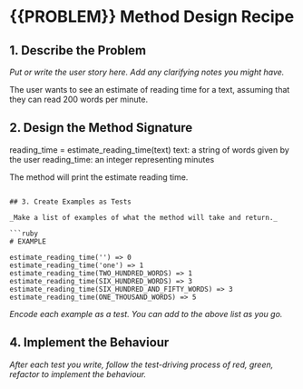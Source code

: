 # {{PROBLEM}} Method Design Recipe

## 1. Describe the Problem

_Put or write the user story here. Add any clarifying notes you might have._

The user wants to see an estimate of reading time for a text, assuming that they can read 200 words per minute.

## 2. Design the Method Signature

reading_time = estimate_reading_time(text)
text: a string of words given by the user
reading_time: an integer representing minutes

The method will print the estimate reading time.

```

## 3. Create Examples as Tests

_Make a list of examples of what the method will take and return._

```ruby
# EXAMPLE

estimate_reading_time('') => 0
estimate_reading_time('one') => 1
estimate_reading_time(TWO_HUNDRED_WORDS) => 1
estimate_reading_time(SIX_HUNDRED_WORDS) => 3
estimate_reading_time(SIX_HUNDRED_AND_FIFTY_WORDS) => 3
estimate_reading_time(ONE_THOUSAND_WORDS) => 5

```

_Encode each example as a test. You can add to the above list as you go._

## 4. Implement the Behaviour

_After each test you write, follow the test-driving process of red, green, refactor to implement the behaviour._
